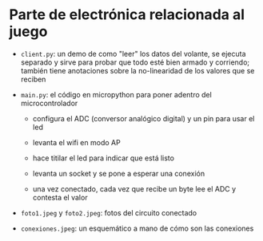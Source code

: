 # Parte de electrónica relacionada al juego

- `client.py`: un demo de como "leer" los datos del volante, se ejecuta separado y sirve para probar que todo esté bien armado y corriendo; también tiene anotaciones sobre la no-linearidad de los valores que se reciben

- `main.py`: el código en micropython para poner adentro del microcontrolador

    - configura el ADC (conversor analógico digital) y un pin para usar el led

    - levanta el wifi en modo AP

    - hace titilar el led para indicar que está listo

    - levanta un socket y se pone a esperar una conexión

    - una vez conectado, cada vez que recibe un byte lee el ADC y contesta el valor

- `foto1.jpeg` y `foto2.jpeg`: fotos del circuito conectado

- `conexiones.jpeg`: un esquemático a mano de cómo son las conexiones
